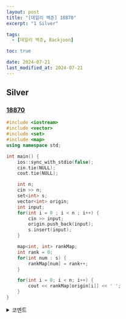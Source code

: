 ```yaml
---
layout: post
title: "[데일리 백준] 18870"
excerpt: "1 Silver"

tags:
  - [데일리 백준, Backjoon]

toc: true

date: 2024-07-21
last_modified_at: 2024-07-21
---
```

## Silver
### [18870][def]

```c++
#include <iostream>
#include <vector>
#include <set>
#include <map>
using namespace std;

int main() {
    ios::sync_with_stdio(false);
    cin.tie(NULL);
    cout.tie(NULL);

    int n;
    cin >> n;
    set<int> s;
    vector<int> origin;
    int input;
    for(int i = 0 ; i < n ; i++) {
        cin >> input;
        origin.push_back(input);
        s.insert(input);
    }

    map<int, int> rankMap;
    int rank = 0;
    for(int num : s) {
        rankMap[num] = rank++;
    }

    for(int i = 0; i < n; i++) {
        cout << rankMap[origin[i]] << ' ';
    }
}
```


<details>
<summary>코멘트</summary>
<div markdown="1">

- 아래 코드는 시간 제한을 통과하지 못했다.  

  - `distance` 함수를 사용하면서 탐색을 시도한 것은 괜찮은 아이디어인 것 같았지만,  
  시간적으로 비효율적이었던 것 같다. (과도한 탐색)

  - 대신 `map`을 사용하여 인덱스를 기록함과 함께 한 번의 순차 탐색으로 끝내니 시간적으로 훨씬 효율적이었다.  

```c++
#include <iostream>
#include <vector>
#include <set>
#include <algorithm>
using namespace std;

int main() {
    ios::sync_with_stdio(false);
    cin.tie(NULL);
    cout.tie(NULL);

    int n;
    cin >> n;
    set<int> s;
    vector<int> origin;
    int input;
    for(int i = 0 ; i < n ; i++) {
        cin >> input;
        origin.push_back(input);
        s.insert(input);
    }
    for(int next : origin) {
        cout << distance(s.begin(), s.find(next)) << ' ';
    }
}
```

- 10/06 일 자 재풀이. 250ms 전후로 매우 빠른 코드이다.(백준 상위 0.1%)  

```c++
#include <iostream>
#include <vector>
#include <algorithm>
using namespace std;

typedef struct Element {
    int value;
    int origin_order;
} Element;

bool compare(const Element& e1, const Element& e2) {
    return e1.value < e2.value;
}

int main() {
    ios::sync_with_stdio(false);
    cin.tie(NULL);
    cout.tie(NULL);

    int n;
    cin >> n;
    vector<Element> list(n);
    for(int i = 0 ; i < n ; i++) {
        cin >> list[i].value;
        list[i].origin_order = i;
    }
    sort(list.begin(), list.end(), compare);

    int rank = -1;
    int prev = INT32_MIN;
    vector<int> ordering(n);
    for(Element& e : list) {
        if(e.value != prev) rank++;
        ordering[e.origin_order] = rank;
        prev = e.value;
    }
    for(int order : ordering) cout << order << ' ';
}
```

</div>
</details>


[def]: https://www.acmicpc.net/problem/18870